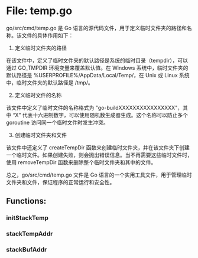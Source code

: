 # File: temp.go

go/src/cmd/temp.go 是 Go 语言的源代码文件，用于定义临时文件夹的路径和名称。该文件的具体作用如下：

1. 定义临时文件夹的路径

在该文件中，定义了临时文件夹的默认路径是系统的临时目录（tempdir），可以通过 GO_TMPDIR 环境变量来覆盖默认值。在 Windows 系统中，临时文件夹的默认路径是 %USERPROFILE%/AppData/Local/Temp/，在 Unix 或 Linux 系统中，临时文件夹的默认路径是 /tmp/。

2. 定义临时文件的名称

该文件中定义了临时文件的名称格式为 "go-buildXXXXXXXXXXXXXXXX"，其中 “X” 代表十六进制数字，可以使用随机数生成器生成。这个名称可以防止多个 goroutine 访问同一个临时文件时发生冲突。

3. 创建临时文件夹和文件

该文件中还定义了 createTempDir 函数来创建临时文件夹，并在该文件夹下创建一个临时文件。如果创建失败，则会抛出错误信息。当不再需要这些临时文件时，使用 removeTempDir 函数来删除整个临时文件夹和其中的文件。

总之，go/src/cmd/temp.go 文件是 Go 语言的一个实用工具文件，用于管理临时文件夹和文件，保证程序的正常运行和安全性。

## Functions:

### initStackTemp





### stackTempAddr





### stackBufAddr





